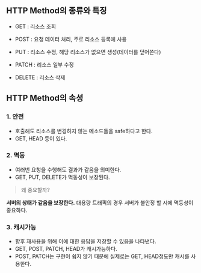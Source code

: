 ## HTTP Method의 종류와 특징

- GET : 리소스 조회

- POST : 요청 데이터 처리, 주로 리소스 등록에 사용

- PUT : 리소스 수정, 해당 리소스가 없으면 생성(데이터를 덮어쓴다)

- PATCH : 리소스 일부 수정

- DELETE : 리소스 삭제

## HTTP Method의 속성

### 1. 안전

- 호출해도 리소스를 변경하지 않는 메소드들을 safe하다고 한다.
- GET, HEAD 등이 있다.

### 2. 멱등

- 여러번 요청을 수행해도 결과가 같음을 의미한다.
- GET, PUT, DELETE가 멱동성이 보장된다.

> 왜 중요할까?

**서버의 상태가 같음을 보장한다.** 대용량 트래픽의 경우 서버가 불안정 할 시에 멱등성이 중요하다.

### 3. 캐시가능

- 향후 재사용을 위해 이에 대한 응답을 저장할 수 있음을 나타낸다.
- GET, POST, PATCH, HEAD가 캐시가능하다.
- POST, PATCH는 구현이 쉽지 않기 때문에 실제로는 GET, HEAD정도만 캐시를 사용한다.
